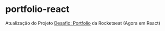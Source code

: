 # portfolio-react
Atualização do Projeto [Desafio: Portfolio](https://efficient-sloth-d85.notion.site/Desafio-Portfolio-1d3db21e654941f5872aece5fcc6bcc6) da Rocketseat (Agora em React)
